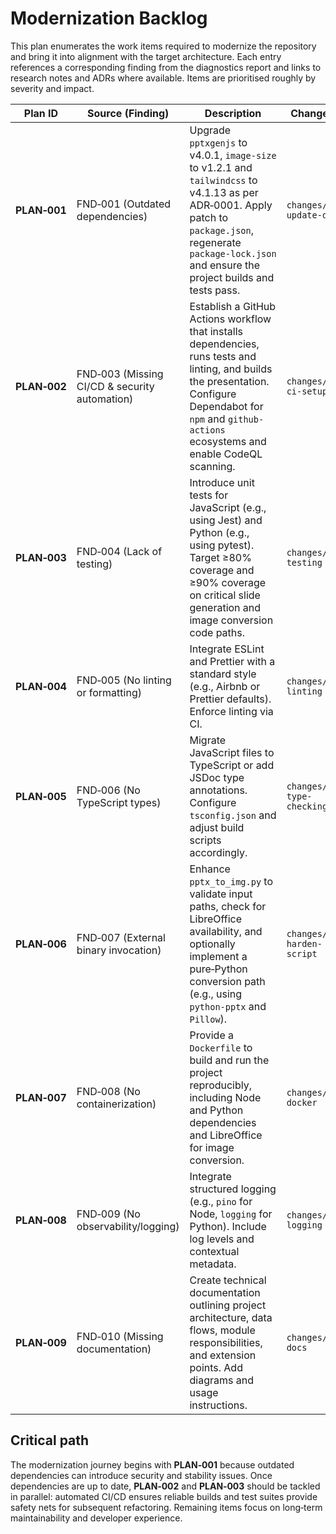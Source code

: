 # Modernization Backlog

This plan enumerates the work items required to modernize the repository and bring it into alignment with the target architecture.  Each entry references a corresponding finding from the diagnostics report and links to research notes and ADRs where available.  Items are prioritised roughly by severity and impact.

| Plan ID | Source (Finding) | Description | Changeset | Status | Notes |
| --- | --- | --- | --- | --- | --- |
| **PLAN‑001** | FND‑001 (Outdated dependencies) | Upgrade `pptxgenjs` to v4.0.1, `image-size` to v1.2.1 and `tailwindcss` to v4.1.13 as per ADR‑0001.  Apply patch to `package.json`, regenerate `package‑lock.json` and ensure the project builds and tests pass. | `changes/001-update-deps` | Open | Patch-level update recommended by research【456086497610870†L229-L241】【110831682360645†L223-L247】. |
| **PLAN‑002** | FND‑003 (Missing CI/CD & security automation) | Establish a GitHub Actions workflow that installs dependencies, runs tests and linting, and builds the presentation.  Configure Dependabot for `npm` and `github-actions` ecosystems and enable CodeQL scanning. | `changes/002-ci-setup` | Open | Dependabot documentation notes that security updates automatically raise pull requests when enabled【560759686713697†L542-L556】. |
| **PLAN‑003** | FND‑004 (Lack of testing) | Introduce unit tests for JavaScript (e.g., using Jest) and Python (e.g., using pytest).  Target ≥80% coverage and ≥90% coverage on critical slide generation and image conversion code paths. | `changes/003-testing` | Open | Tests are essential to safely upgrade dependencies and refactor code【560759686713697†L572-L578】. |
| **PLAN‑004** | FND‑005 (No linting or formatting) | Integrate ESLint and Prettier with a standard style (e.g., Airbnb or Prettier defaults).  Enforce linting via CI. | `changes/004-linting` | Open | Improves readability and reduces bugs. |
| **PLAN‑005** | FND‑006 (No TypeScript types) | Migrate JavaScript files to TypeScript or add JSDoc type annotations.  Configure `tsconfig.json` and adjust build scripts accordingly. | `changes/005-type-checking` | Open | Static typing improves reliability and developer experience. |
| **PLAN‑006** | FND‑007 (External binary invocation) | Enhance `pptx_to_img.py` to validate input paths, check for LibreOffice availability, and optionally implement a pure‑Python conversion path (e.g., using `python-pptx` and `Pillow`). | `changes/006-harden-script` | Open | Reduces runtime failures and external dependencies. |
| **PLAN‑007** | FND‑008 (No containerization) | Provide a `Dockerfile` to build and run the project reproducibly, including Node and Python dependencies and LibreOffice for image conversion. | `changes/007-docker` | Open | Facilitates reproducible builds and integration with CI/CD. |
| **PLAN‑008** | FND‑009 (No observability/logging) | Integrate structured logging (e.g., `pino` for Node, `logging` for Python).  Include log levels and contextual metadata. | `changes/008-logging` | Open | Helps diagnose issues in production. |
| **PLAN‑009** | FND‑010 (Missing documentation) | Create technical documentation outlining project architecture, data flows, module responsibilities, and extension points.  Add diagrams and usage instructions. | `changes/009-docs` | Open | Essential for maintainability and onboarding. |

## Critical path

The modernization journey begins with **PLAN‑001** because outdated dependencies can introduce security and stability issues.  Once dependencies are up to date, **PLAN‑002** and **PLAN‑003** should be tackled in parallel: automated CI/CD ensures reliable builds and test suites provide safety nets for subsequent refactoring.  Remaining items focus on long‑term maintainability and developer experience.
